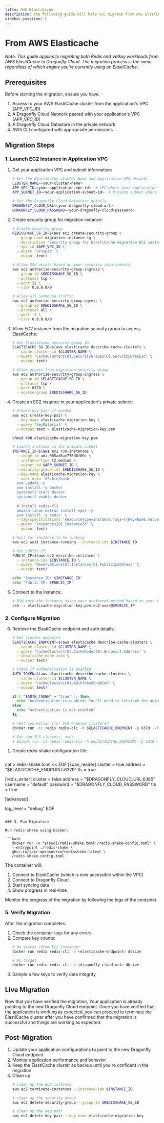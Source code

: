 ```yaml
---
title: AWS ElastiCache
description: The following guide will help you migrate from AWS ElastiCache to Dragonfly Cloud
sidebar_position: 1
---
```


# From AWS Elasticache

*Note: This guide applies to migrating both Redis and Valkey workloads from AWS ElastiCache to Dragonfly Cloud. The migration process is the same regardless of which engine you're currently using on ElastiCache.*

## Prerequisites

Before starting the migration, ensure you have:

1. Access to your AWS ElastiCache cluster from the application's VPC (APP_VPC_ID)
2. A Dragonfly Cloud Network peered with your application's VPC (APP_VPC_ID)
3. A Dragonfly Cloud Datastore in the private network.
4. AWS CLI configured with appropriate permissions

## Migration Steps

### 1. Launch EC2 Instance in Application VPC

1. Get your application VPC and subnet information:
   ```bash
   # Set the ElastiCache cluster Name and Application VPC details
   CLUSTER_NAME=<your-cluster-name>
   APP_VPC_ID=<your-application-vpc-id>  # VPC where your application and ElastiCache reside
   APP_SUBNET_ID=<your-application-subnet-id>  # Private subnet where your application runs

   # Set the Dragonfly Cloud Datastore details
   DRAGONFLY_CLOUD_URL=<your-dragonfly-cloud-url>
   DRAGONFLY_CLOUD_PASSWORD=<your-dragonfly-cloud-password>
   ```

2. Create security group for migration instance:
   ```bash
   # Create security group
   REDISSHAKE_SG_ID=$(aws ec2 create-security-group \
     --group-name migration-instance-sg \
     --description "Security group for ElastiCache migration EC2 instance" \
     --vpc-id $APP_VPC_ID \
     --query 'GroupId' \
     --output text)

   # Allow SSH access based on your security requirements
   aws ec2 authorize-security-group-ingress \
     --group-id $REDISSHAKE_SG_ID \
     --protocol tcp \
     --port 22 \
     --cidr 0.0.0.0/0

   # Allow all outbound traffic
   aws ec2 authorize-security-group-egress \
     --group-id $REDISSHAKE_SG_ID \
     --protocol all \
     --port -1 \
     --cidr 0.0.0.0/0
   ```

3. Allow EC2 instance from the migration security group to access ElastiCache:
   ```bash
   # Get ElastiCache security group ID
   ELASTICACHE_SG_ID=$(aws elasticache describe-cache-clusters \
     --cache-cluster-id $CLUSTER_NAME \
     --query 'CacheClusters[0].SecurityGroups[0].SecurityGroupId' \
     --output text)

   # Allow access from migration security group
   aws ec2 authorize-security-group-ingress \
     --group-id $ELASTICACHE_SG_ID \
     --protocol tcp \
     --port 6379 \
     --source-group $REDISSHAKE_SG_ID
   ```

4. Create an EC2 instance in your application's private subnet:
   ```bash
   # Create key pair if needed
   aws ec2 create-key-pair \
     --key-name elasticache-migration-key \
     --query 'KeyMaterial' \
     --output text > elasticache-migration-key.pem

   chmod 400 elasticache-migration-key.pem

   # Launch instance in the private subnet
   INSTANCE_ID=$(aws ec2 run-instances \
     --image-id ami-085ad6ae776d8f09c \
     --instance-type t2.medium \
     --subnet-id $APP_SUBNET_ID \
     --security-group-ids $REDISSHAKE_SG_ID \
     --key-name elasticache-migration-key \
     --user-data '#!/bin/bash
     yum update -y
     yum install -y docker
     systemctl start docker
     systemctl enable docker
     
     # install redis-cli
     amazon-linux-extras install epel -y
     yum install -y redis' \
     --tag-specifications 'ResourceType=instance,Tags=[{Key=Name,Value=elasticache-migration-instance}]' \
     --query 'Instances[0].InstanceId' \
     --output text)

   # Wait for instance to be running
   aws ec2 wait instance-running --instance-ids $INSTANCE_ID

   # Get public IP
   PUBLIC_IP=$(aws ec2 describe-instances \
     --instance-ids $INSTANCE_ID \
     --query 'Reservations[0].Instances[0].PublicIpAddress' \
     --output text)

   echo "Instance ID: $INSTANCE_ID"
   echo "Public IP: $PUBLIC_IP"
   ```

5. Connect to the instance:
   ```bash
   # SSH into the instance using your preferred method based on your infrastructure setup
   ssh -i elasticache-migration-key.pem ec2-user@$PUBLIC_IP
   ```

### 2. Configure Migration

0. Retrieve the ElastiCache endpoint and auth details:
   ```bash
   # Get cluster endpoint
   ELASTICACHE_ENDPOINT=$(aws elasticache describe-cache-clusters \
     --cache-cluster-id $CLUSTER_NAME \
     --query 'CacheClusters[0].CacheNodes[0].Endpoint.Address' \
     --show-cache-node-info \
     --output text)

   # Check if authentication is enabled
   AUTH_TOKEN=$(aws elasticache describe-cache-clusters \
     --cache-cluster-id $CLUSTER_NAME \
     --query 'CacheClusters[0].AuthTokenEnabled' \
     --output text)

   if [ "$AUTH_TOKEN" = "true" ]; then
     echo "Authentication is enabled. You'll need to retrieve the auth token from AWS Secrets Manager or your secure storage."
   else
     echo "Authentication is not enabled"
   fi

   # Test connection (for TLS enabled clusters)
   docker run -it redis redis-cli -h $ELASTICACHE_ENDPOINT -p 6379 --tls --insecure -c ping

   # For non-TLS clusters, use:
   # docker run -it redis redis-cli -h $ELASTICACHE_ENDPOINT -p 6379 -c ping
   ```

1. Create redis-shake configuration file:
   ```bash
cat > redis-shake.toml << EOF
[scan_reader]
cluster = true
address = "$ELASTICACHE_ENDPOINT:6379"
tls = true

[redis_writer]
cluster = false
address = "$DRAGONFLY_CLOUD_URL:6385"
username = "default"
password = "$DRAGONFLY_CLOUD_PASSWORD"
tls = true

[advanced]

log_level = "debug"
EOF
```

### 3. Run Migration

Run redis-shake using Docker:

```bash
   docker run -v "$(pwd)/redis-shake.toml:/redis-shake-config.toml" \
   --entrypoint ./redis-shake \
   ghcr.io/tair-opensource/redisshake:latest \
   /redis-shake-config.toml
```

The container will:
1. Connect to ElastiCache (which is now accessible within the VPC)
2. Connect to Dragonfly Cloud
3. Start syncing data
4. Show progress in real-time

Monitor the progress of the migration by following the logs of the container.

### 5. Verify Migration

After the migration completes:

1. Check the container logs for any errors
2. Compare key counts:
   ```bash
   # On source (from EC2 instance)
   docker run redis redis-cli -h <elasticache-endpoint> dbsize
   
   # On target
   docker run redis redis-cli -h <dragonfly-cloud-url> dbsize
   ```
3. Sample a few keys to verify data integrity


## Live Migration

Now that you have verified the migration, Your application is already pointing to the new Dragonfly Cloud endpoint. Once you have verified that the application is working as expected, you can proceed to terminate the ElastiCache cluster after you have confirmed that the migration is successful and things are working as expected.

## Post-Migration

1. Update your application configurations to point to the new Dragonfly Cloud endpoint
2. Monitor application performance and behavior
3. Keep the ElastiCache cluster as backup until you're confident in the migration
4. Clean up:
   ```bash
   # clean up the EC2 instance
   aws ec2 terminate-instances --instance-ids $INSTANCE_ID

   # clean up the security group
   aws ec2 delete-security-group --group-id $REDISSHAKE_SG_ID

   # clean up the key pair
   aws ec2 delete-key-pair --key-name elasticache-migration-key
   ```
